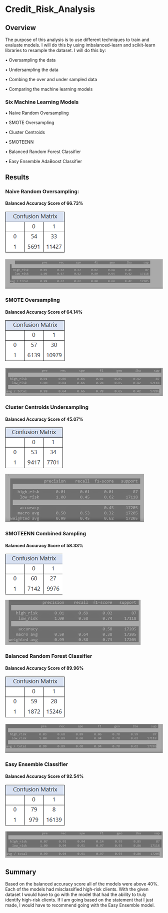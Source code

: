 # Credit_Risk_Analysis
## Overview 
The purpose of this analysis is to use different techniques to train and evaluate models. I will do this by using imbalanced-learn and scikit-learn libraries to resample the dataset. I will do this by:

•	Oversampling the data

•	Undersampling the data

•	Combing the over and under sampled data

•	Comparing the machine learning models 
### Six Machine Learning Models
•	Naive Random Oversampling

•	SMOTE Oversampling

•	Cluster Centroids

•	SMOTEENN

•	Balanced Random Forest Classifier

•	Easy Ensemble AdaBoost Classifier
## Results
### Naive Random Oversampling:
#### Balanced Accuracy Score of 66.73% 

![NRO]( https://github.com/alainacox/Credit_Risk_Analysis/blob/main/module%2017/NRO.png) 

![NRO1]( https://github.com/alainacox/Credit_Risk_Analysis/blob/main/module%2017/Oversampling.png) 

### SMOTE Oversampling
#### Balanced Accuracy Score of 64.14% 

![SMOTE]( https://github.com/alainacox/Credit_Risk_Analysis/blob/main/module%2017/SMOTE.png) 

![SMOTE1]( https://github.com/alainacox/Credit_Risk_Analysis/blob/main/module%2017/SMOTE1.png)

### Cluster Centroids Undersampling
#### Balanced Accuracy Score of 45.07% 

![CC]( https://github.com/alainacox/Credit_Risk_Analysis/blob/main/module%2017/CC.png)

![CC1]( https://github.com/alainacox/Credit_Risk_Analysis/blob/main/module%2017/CLusterCentroids.png)

### SMOTEENN Combined Sampling
#### Balanced Accuracy Score of 58.33% 

![SMT]( https://github.com/alainacox/Credit_Risk_Analysis/blob/main/module%2017/SMOTEENIN.png) 

![SMT1]( https://github.com/alainacox/Credit_Risk_Analysis/blob/main/module%2017/SMOTEENIN1.png) 


### Balanced Random Forest Classifier
#### Balanced Accuracy Score of 89.96% 

![BRFC](https://github.com/alainacox/Credit_Risk_Analysis/blob/main/module%2017/BRFC.png)

![BRFCI]( https://github.com/alainacox/Credit_Risk_Analysis/blob/main/module%2017/BalancedRandom.png)

### Easy Ensemble Classifier
#### Balanced Accuracy Score of 92.54% 

![EEABC]( https://github.com/alainacox/Credit_Risk_Analysis/blob/main/module%2017/EEABC.png) 

![EEABC1]( https://github.com/alainacox/Credit_Risk_Analysis/blob/main/module%2017/EasyEnsemble.png) 


## Summary
Based on the balanced accuracy score all of the models were above 40%. Each of the models had misclassified high-risk clients. With the given dataset I would have to go with the model that had the ability to truly identify high-risk clients. If I am going based on the statement that I just made, I would have to recommend going with the Easy Ensemble model. 


